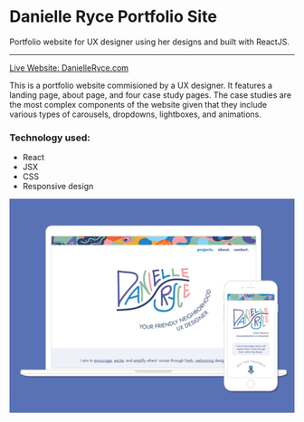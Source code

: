 # Danielle Ryce Portfolio Site

Portfolio website for UX designer using her designs and built with ReactJS.

---

[Live Website: DanielleRyce.com](https://rotationexchange.com/)

This is a portfolio website commisioned by a UX designer. It features a landing page, about page, and four case study pages. The case studies are the most complex components of the website given that they include various types of carousels, dropdowns, lightboxes, and animations.

### Technology used:

- React
- JSX
- CSS
- Responsive design

![Thumbnail](./public/thumbnail.jpg)
